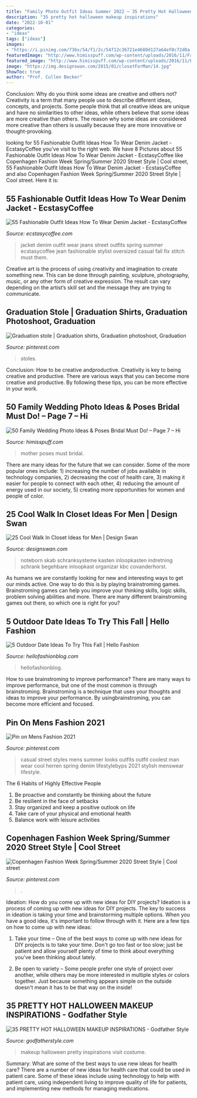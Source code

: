 ```yaml
---
title: "Family Photo Outfit Ideas Summer 2022 ~ 35 Pretty Hot Halloween Makeup Inspirations"
description: "35 pretty hot halloween makeup inspirations"
date: "2022-10-01"
categories:
- "ideas"
tags: ["ideas"]
images:
- "https://i.pinimg.com/736x/54/f1/2c/54f12c36721e4680d127a64ef0c72d0a.jpg"
featuredImage: "http://www.himisspuff.com/wp-content/uploads/2016/11/Family-wedding-photos-with-mother-8.jpg"
featured_image: "http://www.himisspuff.com/wp-content/uploads/2016/11/Family-wedding-photos-with-mother-8.jpg"
image: "https://img.designswan.com/2015/01/closetForMan/14.jpg"
ShowToc: true
author: "Prof. Cullen Becker"
---
```



Conclusion: Why do you think some ideas are creative and others not?
Creativity is a term that many people use to describe different ideas, concepts, and projects. Some people think that all creative ideas are unique and have no similarities to other ideas, while others believe that some ideas are more creative than others. The reason why some ideas are considered more creative than others is usually because they are more innovative or thought-provoking.

	

		
looking for 55 Fashionable Outfit Ideas How To Wear Denim Jacket - EcstasyCoffee you've visit to the right web. We have 8 Pictures about 55 Fashionable Outfit Ideas How To Wear Denim Jacket - EcstasyCoffee like Copenhagen Fashion Week Spring/Summer 2020 Street Style | Cool street, 55 Fashionable Outfit Ideas How To Wear Denim Jacket - EcstasyCoffee and also Copenhagen Fashion Week Spring/Summer 2020 Street Style | Cool street. Here it is:
		
    
## 55 Fashionable Outfit Ideas How To Wear Denim Jacket - EcstasyCoffee

<img loading=lazy src="http://i2.wp.com/www.ecstasycoffee.com/wp-content/uploads/2016/10/Must-have-them-Stitch-Fix-Stylist.jpg" onerror="this.onerror=null;this.src='https://tse4.mm.bing.net/th?id=OIP.YLtwAANP6BwnqESv-KHrLAAAAA&amp;pid=15.1';" alt="55 Fashionable Outfit Ideas How To Wear Denim Jacket - EcstasyCoffee">

_Source: ecstasycoffee.com_

>jacket denim outfit wear jeans street outfits spring summer ecstasycoffee jean fashionable stylist oversized casual fall fix stitch must them. 

	

Creative art is the process of using creativity and imagination to create something new. This can be done through painting, sculpture, photography, music, or any other form of creative expression. The result can vary depending on the artist’s skill set and the message they are trying to communicate.

    
## Graduation Stole | Graduation Shirts, Graduation Photoshoot, Graduation

<img loading=lazy src="https://i.pinimg.com/736x/54/f1/2c/54f12c36721e4680d127a64ef0c72d0a.jpg" onerror="this.onerror=null;this.src='https://tse2.mm.bing.net/th?id=OIP.aq5uroudNAU0u3dIfXGp2wHaQi&amp;pid=15.1';" alt="Graduation stole | Graduation shirts, Graduation photoshoot, Graduation">

_Source: pinterest.com_

>stoles. 

	

Conclusion: How to be creative andproductive.
Creativity is key to being creative and productive. There are various ways that you can become more creative and productive. By following these tips, you can be more effective in your work.

    
## 50 Family Wedding Photo Ideas &amp; Poses Bridal Must Do! – Page 7 – Hi

<img loading=lazy src="http://www.himisspuff.com/wp-content/uploads/2016/11/Family-wedding-photos-with-mother-8.jpg" onerror="this.onerror=null;this.src='https://tse1.mm.bing.net/th?id=OIP.3Af6tO926WeTlD6lq2oUMgHaLH&amp;pid=15.1';" alt="50 Family Wedding Photo Ideas &amp; Poses Bridal Must Do! – Page 7 – Hi">

_Source: himisspuff.com_

>mother poses must bridal. 

	

There are many ideas for the future that we can consider. Some of the more popular ones include: 1) increasing the number of jobs available in technology companies, 2) decreasing the cost of health care, 3) making it easier for people to connect with each other, 4) reducing the amount of energy used in our society, 5) creating more opportunities for women and people of color.

    
## 25 Cool Walk In Closet Ideas For Men | Design Swan

<img loading=lazy src="https://img.designswan.com/2015/01/closetForMan/14.jpg" onerror="this.onerror=null;this.src='https://tse2.mm.bing.net/th?id=OIP.Y8lc0UwlatAodPIVdncbSgHaEz&amp;pid=15.1';" alt="25 Cool Walk In Closet Ideas for Men | Design Swan">

_Source: designswan.com_

>noteborn skab schranksysteme kasten inloopkasten indretning schrank begehbare inloopkast organizar kbc covanderhorst. 

	

As humans we are constantly looking for new and interesting ways to get our minds active. One way to do this is by playing brainstroming games. Brainstroming games can help you improve your thinking skills, logic skills, problem solving abilities and more. There are many different brainstroming games out there, so which one is right for you?

    
## 5 Outdoor Date Ideas To Try This Fall | Hello Fashion

<img loading=lazy src="https://www.hellofashionblog.com/wp-content/uploads/2017/10/H21B2183.jpg" onerror="this.onerror=null;this.src='https://tse3.mm.bing.net/th?id=OIP._ksW4aXIqF0PpGwVFu-RoAHaLH&amp;pid=15.1';" alt="5 Outdoor Date Ideas To Try This Fall | Hello Fashion">

_Source: hellofashionblog.com_

>hellofashionblog. 

	

How to use brainstroming to improve performance?
There are many ways to improve performance, but one of the most common is through brainstroming. Brainstroming is a technique that uses your thoughts and ideas to improve your performance. By usingbrainstroming, you can become more efficient and focused.

    
## Pin On Mens Fashion 2021

<img loading=lazy src="https://i.pinimg.com/736x/b8/c8/d9/b8c8d914cf8d432ec0af60d5d4417387.jpg" onerror="this.onerror=null;this.src='https://tse3.mm.bing.net/th?id=OIP.Bu0SG4qhLBm7U4BKt8uhawHaQ7&amp;pid=15.1';" alt="Pin on Mens Fashion 2021">

_Source: pinterest.com_

>casual street styles mens summer looks outfits outfit coolest man wear cool herren spring denim lifestylebyps 2021 stylish menswear lifestyle. 

	

The 6 Habits of Highly Effective People
1. Be proactive and constantly be thinking about the future 
2. Be resilient in the face of setbacks 
3. Stay organized and keep a positive outlook on life 
4. Take care of your physical and emotional health 
5. Balance work with leisure activities 

    
## Copenhagen Fashion Week Spring/Summer 2020 Street Style | Cool Street

<img loading=lazy src="https://i.pinimg.com/736x/de/82/24/de82248062be9ff6a774e66a8fa5ab46.jpg" onerror="this.onerror=null;this.src='https://tse3.mm.bing.net/th?id=OIP.41_RkPmA90Gqtcex4IJ7jwAAAA&amp;pid=15.1';" alt="Copenhagen Fashion Week Spring/Summer 2020 Street Style | Cool street">

_Source: pinterest.com_

>. 

	

Ideation: How do you come up with new ideas for DIY projects?
Ideation is a process of coming up with new ideas for DIY projects. The key to success in ideation is taking your time and brainstorming multiple options. When you have a good idea, it's important to follow through with it. Here are a few tips on how to come up with new ideas:
1. Take your time – One of the best ways to come up with new ideas for DIY projects is to take your time. Don't go too fast or too slow; just be patient and allow yourself plenty of time to think about everything you've been thinking about lately.

2. Be open to variety – Some people prefer one style of project over another, while others may be more interested in multiple styles or colors together. Just because something appears simple on the outside doesn't mean it has to be that way on the inside!


    
## 35 PRETTY HOT HALLOWEEN MAKEUP INSPIRATIONS - Godfather Style

<img loading=lazy src="http://godfatherstyle.com/wp-content/uploads/2016/09/pretty-halloween-makeup-ideas...98.jpg" onerror="this.onerror=null;this.src='https://tse1.mm.bing.net/th?id=OIP.9QN6f6z5tsnNg_olEvs1awHaHa&amp;pid=15.1';" alt="35 PRETTY HOT HALLOWEEN MAKEUP INSPIRATIONS - Godfather Style">

_Source: godfatherstyle.com_

>makeup halloween pretty inspirations visit costume. 

	

Summary: What are some of the best ways to use new ideas for health care?
There are a number of new ideas for health care that could be used in patient care. Some of these ideas include using technology to help with patient care, using independent living to improve quality of life for patients, and implementing new methods for managing medications.

